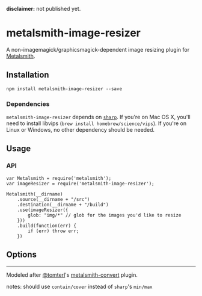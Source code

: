 **disclaimer:** not published yet.

# metalsmith-image-resizer
A non-imagemagick/graphicsmagick-dependent image resizing plugin for [Metalsmith](http://www.metalsmith.io/).

## Installation

```
npm install metalsmith-image-resizer --save
```

### Dependencies

`metalsmith-image-resizer` depends on [`sharp`](http://sharp.dimens.io/). If you're on Mac OS X, you'll need to install libvips (`brew install homebrew/science/vips`). If you're on Linux or Windows, no other dependency should be needed.

## Usage

### API

```
var Metalsmith = require('metalsmith');
var imageResizer = require('metalsmith-image-resizer');

Metalsmith(__dirname)
	.source(__dirname + "/src")
	.destination(__dirname + "/build")
	.use(imageResizer({
		glob: "img/*" // glob for the images you'd like to resize
	}))
	.build(function(err) {
		if (err) throw err;
	})
```


## Options

--------------------------------------------------------------------------------

Modeled after [@tomterl](https://github.com/tomterl)'s [metalsmith-convert](https://github.com/tomterl/metalsmith-convert) plugin.

notes: should use `contain/cover` instead of `sharp`'s `min/max`
